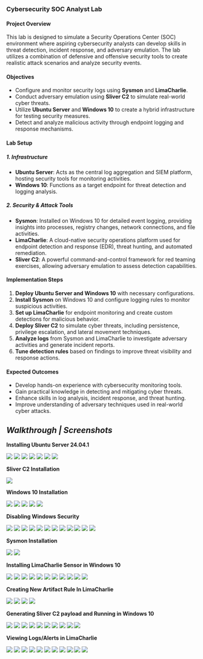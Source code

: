### **Cybersecurity SOC Analyst Lab**

#### **Project Overview**  
This lab is designed to simulate a Security Operations Center (SOC) environment where aspiring cybersecurity analysts can develop skills in threat detection, incident response, and adversary emulation. The lab utilizes a combination of defensive and offensive security tools to create realistic attack scenarios and analyze security events.  

#### **Objectives**  
- Configure and monitor security logs using **Sysmon** and **LimaCharlie**.  
- Conduct adversary emulation using **Sliver C2** to simulate real-world cyber threats.  
- Utilize **Ubuntu Server** and **Windows 10** to create a hybrid infrastructure for testing security measures.  
- Detect and analyze malicious activity through endpoint logging and response mechanisms.  

#### **Lab Setup**  

##### **1. Infrastructure**  
- **Ubuntu Server**: Acts as the central log aggregation and SIEM platform, hosting security tools for monitoring activities.  
- **Windows 10**: Functions as a target endpoint for threat detection and logging analysis.  

##### **2. Security & Attack Tools**  
- **Sysmon**: Installed on Windows 10 for detailed event logging, providing insights into processes, registry changes, network connections, and file activities.  
- **LimaCharlie**: A cloud-native security operations platform used for endpoint detection and response (EDR), threat hunting, and automated remediation.  
- **Sliver C2**: A powerful command-and-control framework for red teaming exercises, allowing adversary emulation to assess detection capabilities.  

#### **Implementation Steps**  
1. **Deploy Ubuntu Server and Windows 10** with necessary configurations.  
2. **Install Sysmon** on Windows 10 and configure logging rules to monitor suspicious activities.  
3. **Set up LimaCharlie** for endpoint monitoring and create custom detections for malicious behavior.  
4. **Deploy Sliver C2** to simulate cyber threats, including persistence, privilege escalation, and lateral movement techniques.  
5. **Analyze logs** from Sysmon and LimaCharlie to investigate adversary activities and generate incident reports.  
6. **Tune detection rules** based on findings to improve threat visibility and response actions.  

#### **Expected Outcomes**  
- Develop hands-on experience with cybersecurity monitoring tools.  
- Gain practical knowledge in detecting and mitigating cyber threats.  
- Enhance skills in log analysis, incident response, and threat hunting.  
- Improve understanding of adversary techniques used in real-world cyber attacks.


## *Walkthrough | Screenshots*

**Installing Ubuntu Server 24.04.1**

<img src="project/image1.png"> <img src="project/image2.png"> <img src="project/image3.png"> <img src="project/image4.png"> <img src="project/image5.png"> <img src="project/image6.png"> <img src="project/image7.png">

**Sliver C2 Installation**

<img src="project/image8.png">

**Windows 10 Installation**

<img src="project/image9.png"> <img src="project/image10.png"> <img src="project/image11.png"> <img src="project/image12.png"> <img src="project/image13.png">

**Disabling Windows Security**

<img src="project/image14.png"> <img src="project/image15.png"> <img src="project/image16.png"> <img src="project/image17.png"> <img src="project/image18.png"> <img src="project/image19.png"> <img src="project/image20.png"> <img src="project/image21.png"> <img src="project/image22.png"> <img src="project/image23.png"> <img src="project/image24.png"> <img src="project/image25.png">

**Sysmon Installation**

<img src="project/image26.png"> <img src="project/image27.png">

**Installing LimaCharlie Sensor in Windows 10**

<img src="project/image28.png"> <img src="project/image29.png"> <img src="project/image30.png"> <img src="project/image31.png"> <img src="project/image32.png"> <img src="project/image33.png"> <img src="project/image34.png"> <img src="project/image35.png"> <img src="project/image36.png"> <img src="project/image37.png"> <img src="project/image38.png">

**Creating New Artifact Rule In LimaCharlie**

<img src="project/image39.png"> <img src="project/image40.png"> <img src="project/image41.png"> <img src="project/image42.png">

**Generating Sliver C2 payload and Running in Windows 10**

<img src="project/image43.png"> <img src="project/image44.png"> <img src="project/image45.png"> <img src="project/image46.png"> <img src="project/image47.png"> <img src="project/image48.png"> <img src="project/image49.png"> <img src="project/image50.png"> <img src="project/image51.png"> <img src="project/image52.png">

**Viewing Logs/Alerts in LimaCharlie**

<img src="project/image53.png"> <img src="project/image54.png"> <img src="project/image55.png"> <img src="project/image56.png"> <img src="project/image57.png"> <img src="project/image58.png"> <img src="project/image59.png"> <img src="project/image60.png"> <img src="project/image61.png"> <img src="project/image62.png"> <img src="project/image63.png">


